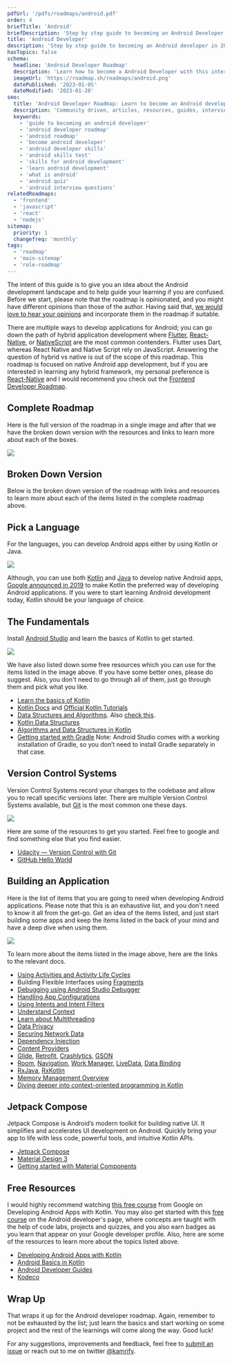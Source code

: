 ```yaml
---
pdfUrl: '/pdfs/roadmaps/android.pdf'
order: 4
briefTitle: 'Android'
briefDescription: 'Step by step guide to becoming an Android Developer in 2023'
title: 'Android Developer'
description: 'Step by step guide to becoming an Android developer in 2023'
hasTopics: false
schema:
  headline: 'Android Developer Roadmap'
  description: 'Learn how to become a Android Developer with this interactive step by step guide in 2023. We also have resources and short descriptions attached to the roadmap items so you can get everything you want to learn in one place.'
  imageUrl: 'https://roadmap.sh/roadmaps/android.png'
  datePublished: '2023-01-05'
  dateModified: '2023-01-20'
seo:
  title: 'Android Developer Roadmap: Learn to become an Android developer'
  description: 'Community driven, articles, resources, guides, interview questions, quizzes for android development. Learn to become a modern Android developer by following the steps, skills, resources and guides listed in this roadmap.'
  keywords:
    - 'guide to becoming an android developer'
    - 'android developer roadmap'
    - 'android roadmap'
    - 'become android developer'
    - 'android developer skills'
    - 'android skills test'
    - 'skills for android development'
    - 'learn android development'
    - 'what is android'
    - 'android quiz'
    - 'android interview questions'
relatedRoadmaps:
  - 'frontend'
  - 'javascript'
  - 'react'
  - 'nodejs'
sitemap:
  priority: 1
  changefreq: 'monthly'
tags:
  - 'roadmap'
  - 'main-sitemap'
  - 'role-roadmap'
---
```

The intent of this guide is to give you an idea about the Android development landscape and to help guide your learning if you are confused. Before we start, please note that the roadmap is opinionated, and you might have different opinions than those of the author. Having said that, [we would love to hear your opinions](https://github.com/kamranahmedse/developer-roadmap/issues/new) and incorporate them in the roadmap if suitable.

There are multiple ways to develop applications for Android; you can go down the path of hybrid application development where [Flutter](https://flutter.dev/), [React-Native](https://reactnative.dev/), or [NativeScript](https://www.nativescript.org/) are the most common contenders. Flutter uses Dart, whereas React Native and Native Script rely on JavaScript. Answering the question of hybrid vs native is out of the scope of this roadmap. This roadmap is focused on native Android app development, but if you are interested in learning any hybrid framework, my personal preference is [React-Native](https://reactnative.dev) and I would recommend you check out the [Frontend Developer Roadmap](/frontend).

## Complete Roadmap

Here is the full version of the roadmap in a single image and after that we have the broken down version with the resources and links to learn more about each of the boxes.

[![](/roadmaps/android/roadmap.svg)](/roadmaps/android/roadmap.png)

## Broken Down Version

Below is the broken down version of the roadmap with links and resources to learn more about each of the items listed in the complete roadmap above.

## Pick a Language

For the languages, you can develop Android apps either by using Kotlin or Java.

[![](/roadmaps/android/pick-language.svg)](/roadmaps/android/pick-language.svg)

Although, you can use both [Kotlin](<https://en.wikipedia.org/wiki/Kotlin_(programming_language)>) and [Java](<https://en.wikipedia.org/wiki/Java_(programming_language)>) to develop native Android apps, [Google announced in 2019](https://android-developers.googleblog.com/2019/05/google-io-2019-empowering-developers-to-build-experiences-on-Android-Play.html) to make Kotlin the preferred way of developing Android applications. If you were to start learning Android development today, Kotlin should be your language of choice.

## The Fundamentals

Install [Android Studio](https://developer.android.com/studio) and learn the basics of Kotlin to get started.

[![](/roadmaps/android/the-fundamentals.png)](/roadmaps/android/the-fundamentals.png)

We have also listed down some free resources which you can use for the items listed in the image above. If you have some better ones, please do suggest. Also, you don't need to go through all of them, just go through them and pick what you like.

- [Learn the basics of Kotlin](https://blog.teamtreehouse.com/absolute-beginners-guide-kotlin)
- [Kotlin Docs](https://kotlinlang.org/docs/reference/basic-syntax.html) and [Official Kotlin Tutorials](https://kotlinlang.org/docs/tutorials/)
- [Data Structures and Algorithms](https://www.studytonight.com/data-structures/introduction-to-data-structures). Also [check this](https://www.tutorialspoint.com/data_structures_algorithms/index.htm).
- [Kotlin Data Structures](https://kotlinlang.org/docs/reference/collections-overview.html)
- [Algorithms and Data Structures in Kotlin](https://github.com/bmaslakov/kotlin-algorithm-club)
- [Getting started with Gradle](https://docs.gradle.org/current/userguide/userguide.html)
  Note: Android Studio comes with a working installation of Gradle, so you don’t need to install Gradle separately in that case.

## Version Control Systems

Version Control Systems record your changes to the codebase and allow you to recall specific versions later. There are multiple Version Control Systems available, but [Git](https://git-scm.com/) is the most common one these days.

[![](/roadmaps/android/git-github.png)](/roadmaps/android/git-github.png)

Here are some of the resources to get you started. Feel free to google and find something else that you find easier.

- [Udacity — Version Control with Git](https://www.udacity.com/course/version-control-with-git--ud123)
- [GitHub Hello World](https://guides.github.com/activities/hello-world/)

## Building an Application

Here is the list of items that you are going to need when developing Android applications. Please note that this is an exhaustive list, and you don't need to know it all from the get-go. Get an idea of the items listed, and just start building some apps and keep the items listed in the back of your mind and have a deep dive when using them.

[![](/roadmaps/android/build-an-application.png)](/roadmaps/android/build-an-application.png)

To learn more about the items listed in the image above, here are the links to the relevant docs.

- [Using Activities and Activity Life Cycles](https://developer.android.com/guide/components/activities/intro-activities)
- Building Flexible Interfaces using [Fragments](https://developer.android.com/guide/components/fragments)
- [Debugging using Android Studio Debugger](https://developer.android.com/studio/debug)
- [Handling App Configurations](https://developer.android.com/work/managed-configurations)
- [Using Intents and Intent Filters](https://developer.android.com/guide/components/intents-filters)
- [Understand Context](https://guides.codepath.com/android/Using-Context)
- [Learn about Multithreading](https://developer.android.com/training/multiple-threads)
- [Data Privacy](https://www.raywenderlich.com/6901838-data-privacy-for-android)
- [Securing Network Data](https://www.raywenderlich.com/5634-securing-network-data-tutorial-for-android)
- [Dependency Injection](https://developer.android.com/training/dependency-injection)
- [Content Providers](https://developer.android.com/guide/topics/providers/content-providers)
- [Glide](https://github.com/bumptech/glide), [Retrofit](https://square.github.io/retrofit/), [Crashlytics](https://firebase.google.com/docs/crashlytics/get-started), [GSON](https://github.com/google/gson)
- [Room](https://developer.android.com/topic/libraries/architecture/room), [Navigation](https://developer.android.com/guide/navigation/navigation-getting-started), [Work Manager](https://developer.android.com/topic/libraries/architecture/workmanager), [LiveData](https://developer.android.com/topic/libraries/architecture/livedata), [Data Binding](https://developer.android.com/topic/libraries/data-binding)
- [RxJava](https://github.com/ReactiveX/RxJava), [RxKotlin](https://github.com/ReactiveX/RxKotlin)
- [Memory Management Overview](https://developer.android.com/topic/performance/memory-overview)
- [Diving deeper into context-oriented programming in Kotlin](https://proandroiddev.com/diving-deeper-into-context-oriented-programming-in-kotlin-3ecb4ec38814)

## Jetpack Compose

Jetpack Compose is Android’s modern toolkit for building native UI. It simplifies and accelerates UI development on Android. Quickly bring your app to life with less code, powerful tools, and intuitive Kotlin APIs.

- [Jetpack Compose](https://developer.android.com/jetpack/compose/documentation)
- [Material Design 3](https://m3.material.io/)
- [Getting started with Material Components](https://m3.material.io/libraries/mdc-android/getting-started)

## Free Resources

I would highly recommend watching [this free course](https://www.udacity.com/course/developing-android-apps-with-kotlin--ud9012) from Google on Developing Android Apps with Kotlin. You may also get started with this [free course](https://developer.android.com/courses/android-basics-kotlin/course) on the Android developer's page, where concepts are taught with the help of code labs, projects and quizzes, and you also earn badges as you learn that appear on your Google developer profile. Also, here are some of the resources to learn more about the topics listed above.

- [Developing Android Apps with Kotlin](https://www.udacity.com/course/developing-android-apps-with-kotlin--ud9012)
- [Android Basics in Kotlin](https://developer.android.com/courses/android-basics-kotlin/course)
- [Android Developer Guides](https://developer.android.com/guide)
- [Kodeco](https://www.kodeco.com)

## Wrap Up

That wraps it up for the Android developer roadmap. Again, remember to not be exhausted by the list; just learn the basics and start working on some project and the rest of the learnings will come along the way. Good luck!

For any suggestions, improvements and feedback, feel free to [submit an issue](https://github.com/kamranahmedse/developer-roadmap) or reach out to me on twitter [@kamrify](https://twitter.com/kamrify).

<!-- @fixme add padding to the container -->

<br /><br /><br />
